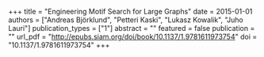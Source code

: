 +++
title = "Engineering Motif Search for Large Graphs"
date = 2015-01-01
authors = ["Andreas Björklund", "Petteri Kaski", "Lukasz Kowalik", "Juho Lauri"]
publication_types = ["1"]
abstract = ""
featured = false
publication = ""
url_pdf = "http://epubs.siam.org/doi/book/10.1137/1.9781611973754"
doi = "10.1137/1.9781611973754"
+++

